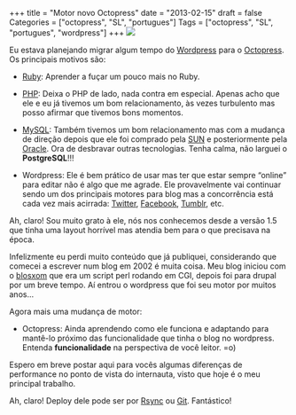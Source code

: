 +++
title = "Motor novo Octopress"
date = "2013-02-15"
draft = false
Categories = ["octopress", "SL", "portugues"]
Tags = ["octopress", "SL", "portugues", "wordpress"]
+++
![](/images/new_ford_motor.jpg)

Eu estava planejando migrar algum tempo do
[Wordpress](http://www.wordpress.org) para o
[Octopress](http://www.octopress.org). Os principais motivos são:

-   [Ruby](http://www.ruby-lang.org): Aprender a fuçar um pouco mais no
    Ruby.

-   [PHP](http://www.php.net): Deixa o PHP de lado, nada contra em
    especial. Apenas acho que ele e eu já tivemos um bom relacionamento,
    às vezes turbulento mas posso afirmar que tivemos bons momentos.

-   [MySQL](http://www.mysql.org): Também tivemos um bom relacionamento
    mas com a mudança de direção depois que ele foi comprado pela
    [SUN](http://www.sun.com) e posteriormente pela
    [Oracle](http://www.oracle.com). Ora de desbravar outras
    tecnologias. Tenha calma, não larguei o **PostgreSQL**!!!

-   Wordpress: Ele é bem prático de usar mas ter que estar sempre
    “online” para editar não é algo que me agrade. Ele provavelmente vai
    continuar sendo um dos principais motores para blog mas a
    concorrência está cada vez mais acirrada:
    [Twitter](http://www.twitter.com),
    [Facebook](http://www.facebook.com),
    [Tumblr](http://www.tumblr.com), etc.

Ah, claro! Sou muito grato à ele, nós nos conhecemos desde a versão 1.5
que tinha uma layout horrível mas atendia bem para o que precisava na
época.

Infelizmente eu perdi muito conteúdo que já publiquei, considerando que
comecei a escrever num blog em 2002 é muita coisa. Meu blog iniciou com
o [blosxom](http://blosxom.sourceforge.net) que era um script perl
rodando em CGI, depois foi para drupal por um breve tempo. Aí entrou o
wordpress que foi seu motor por muitos anos…

Agora mais uma mudança de motor:

-   Octopress: Ainda aprendendo como ele funciona e adaptando para
    mantê-lo próximo das funcionalidade que tinha o blog no wordpress.
    Entenda **funcionalidade** na perspectiva de você leitor. =o)

Espero em breve postar aqui para vocês algumas diferenças de performance
no ponto de vista do internauta, visto que hoje é o meu principal
trabalho.

Ah, claro! Deploy dele pode ser por [Rsync](http://www.samba.org/rsync)
ou [Git](http://git-scm.com/). Fantástico!
